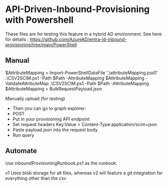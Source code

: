 # API-Driven-Inbound-Provisioning with Powershell 

These files are for testing this feature in a hybrid AD environment. See here for details : https://github.com/AzureAD/entra-id-inbound-provisioning/tree/main/PowerShell

## Manual

$AttributeMapping = Import-PowerShellDataFile '.\attributeMapping.psd1'
.\CSV2SCIM.ps1 -Path $Path -AttributeMapping $AttributeMapping -ValidateAttributeMap
.\CSV2SCIM.ps1 -Path $Path -AttributeMapping $AttributeMapping > BulkRequestPayload.json

Manually upload (for testing)

- Then you can go to graph explorer:
- POST
- Put in your provisioning API endpoint
- Set request headers Key:Value > Content-Type:application/scim+json
- Paste payload.json into the request body
- Run query

## Automate 

Use inboundProvisioningRunbook.ps1 as the runbook. 

v1 Uses blob storage for all files, whereas v2 will feature a git integration for everything other than the csv